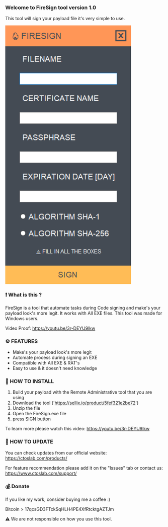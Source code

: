 ### Welcome to FireSign tool version 1.0 ###

This tool will sign your payload file it's very simple to use.

<img src="https://raw.githubusercontent.com/ctoslab/FIRESIGN/main/Screenshots/FireSign.png" width=400 align="center">

### ❗ What is this ? ###

FireSign is a tool that automate tasks during Code signing and make's your payload look's more legit. It works with All EXE files. This tool was made for Windows users.

Video Proof: https://youtu.be/3r-DEYU9lkw

### ⚙️ FEATURES 

- Make's your payload look's more legit
- Automate process during signing an EXE
- Compatible with All EXE & RAT's
- Easy to use & it doesn't need knowledge

### 📖 HOW TO INSTALL 

1. Build your payload with the Remote Administrative tool that you are using
2. Download the tool ('https://sellix.io/product/5fef321e2be72')
3. Unzip the file
4. Open the FireSign.exe file
5. press SIGN button

To learn more please watch this video: https://youtu.be/3r-DEYU9lkw

### 📡 HOW TO UPDATE 

You can check updates from our official website:
https://ctoslab.com/products/

For feature recommendation please add it on the "Issues" tab or contact us:
https://www.ctoslab.com/support/

### 💰 Donate 

If you like my work, consider buying me a coffee :)

Bitcoin > 17qcsGD3FTckSqHLH4PE4XfRtcktgAZTJm

⚠️ We are not responsible on how you use this tool. 
